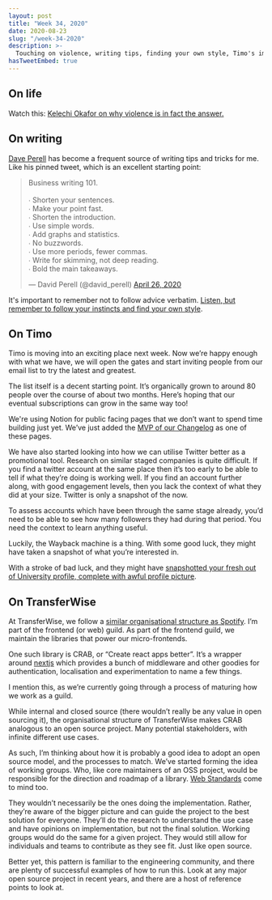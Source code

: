 ```yaml
---
layout: post
title: "Week 34, 2020"
date: 2020-08-23
slug: "/week-34-2020"
description: >-
  Touching on violence, writing tips, finding your own style, Timo's impending beta, Twitter profile research and how to approach maintaining internal company projects.
hasTweetEmbed: true
---
```


## On life

Watch this: <a href="https://twitter.com/kelechnekoff/status/1295753911329054726" target="_blank" rel="noopener noreferrer">Kelechi Okafor on why violence is in fact the answer.</a>

## On writing

<a href="https://twitter.com/david_perell" target="_blank" rel="noopener noreferrer">Dave Perell</a> has become a frequent source of writing tips and tricks for me. Like his pinned tweet, which is an excellent starting point:

<blockquote class="twitter-tweet"><p lang="en" dir="ltr">Business writing 101.<br><br>∙ Shorten your sentences.<br>∙ Make your point fast.<br>∙ Shorten the introduction.<br>∙ Use simple words.<br>∙ Add graphs and statistics.<br>∙ No buzzwords.<br>∙ Use more periods, fewer commas.<br>∙ Write for skimming, not deep reading.<br>∙ Bold the main takeaways.</p>&mdash; David Perell (@david_perell) <a href="https://twitter.com/david_perell/status/1254258945255862278?ref_src=twsrc%5Etfw">April 26, 2020</a></blockquote>

It's important to remember not to follow advice verbatim. <a href="https://twitter.com/visakanv/status/1226566512783183872" target="_blank" rel="noopener noreferrer">Listen, but remember to follow your instincts and find your own style</a>.

## On Timo

Timo is moving into an exciting place next week. Now we’re happy enough with what we have, we will open the gates and start inviting people from our email list to try the latest and greatest.

The list itself is a decent starting point. It’s organically grown to around 80 people over the course of about two months. Here’s hoping that our eventual subscriptions can grow in the same way too!

We're using Notion for public facing pages that we don’t want to spend time building just yet. We’ve just added the <a href="https://www.notion.so/What-s-new-34b89454491b49c696bd37ba4e1850c7" target="_blank" rel="noopener noreferrer">MVP of our Changelog</a> as one of these pages.

We have also started looking into how we can utilise Twitter better as a promotional tool. Research on similar staged companies is quite difficult. If you find a twitter account at the same place then it’s too early to be able to tell if what they’re doing is working well. If you find an account further along, with good engagement levels, then you lack the context of what they did at your size. Twitter is only a snapshot of the now.

To assess accounts which have been through the same stage already, you’d need to be able to see how many followers they had during that period. You need the context to learn anything useful.

Luckily, the Wayback machine is a thing. With some good luck, they might have taken a snapshot of what you’re interested in.

With a stroke of bad luck, and they might have <a href="https://web.archive.org/web/20140112130439/https://twitter.com/rdjpalmer" target="_blank" rel="noopener noreferrer">snapshotted your fresh out of University profile, complete with awful profile picture</a>.

## On TransferWise

At TransferWise, we follow a <a href="https://corporate-rebels.com/spotify-1/" target="_blank" rel="noopener noreferrer">similar organisational structure as Spotify</a>. I’m part of the frontend (or web) guild. As part of the frontend guild, we maintain the libraries that power our micro-frontends.

One such library is CRAB, or “Create react apps better”. It’s a wrapper around <a href="https://nextjs.org/" target="_blank" rel="noopener noreferrer">nextjs</a> which provides a bunch of middleware and other goodies for authentication, localisation and experimentation to name a few things.

I mention this, as we’re currently going through a process of maturing how we work as a guild.

While internal and closed source (there wouldn’t really be any value in open sourcing it), the organisational structure of TransferWise makes CRAB analogous to an open source project. Many potential stakeholders, with infinite different use cases.

As such, I’m thinking about how it is probably a good idea to adopt an open source model, and the processes to match. We’ve started forming the idea of working groups. Who, like core maintainers of an OSS project, would be responsible for the direction and roadmap of a library. <a href="https://www.smashingmagazine.com/2019/01/web-standards-guide/" target="_blank" rel="noopener noreferrer">Web Standards</a> come to mind too.

They wouldn’t necessarily be the ones doing the implementation. Rather, they’re aware of the bigger picture and can guide the project to the best solution for everyone. They’ll do the research to understand the use case and have opinions on implementation, but not the final solution. Working groups would do the same for a given project. They would still allow for individuals and teams to contribute as they see fit. Just like open source.

Better yet, this pattern is familiar to the engineering community, and there are plenty of successful examples of how to run this. Look at any major open source project in recent years, and there are a host of reference points to look at.
